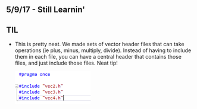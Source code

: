 ## 5/9/17 - Still Learnin'

## TIL

- This is pretty neat. 
  We made sets of vector header files that can take operations (ie plus, minus, multiply, divide).
  Instead of having to include them in each file, you can have a central header that contains those files,
  and just include those files. 
  Neat tip!
  
  ![ge_33](/images/ge_33.png)
  
  
